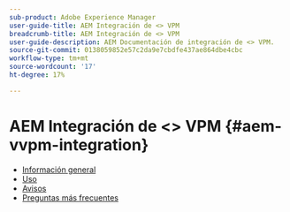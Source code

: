 ```yaml
---
sub-product: Adobe Experience Manager
user-guide-title: AEM Integración de <> VPM
breadcrumb-title: AEM Integración de <> VPM
user-guide-description: AEM Documentación de integración de <> VPM.
source-git-commit: 0138059852e57c2da9e7cbdfe437ae864dbe4cbc
workflow-type: tm+mt
source-wordcount: '17'
ht-degree: 17%

---
```



# AEM Integración de &lt;> VPM {#aem-vvpm-integration}

+ [Información general](overview.md)
+ [Uso](usage.md)
+ [Avisos](notices.md)
+ [Preguntas más frecuentes](faq.md)